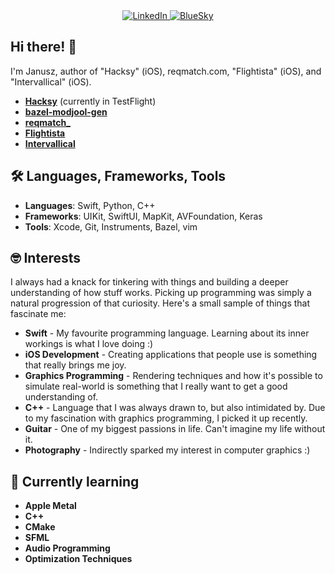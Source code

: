 <div align="center">
  <a href="https://www.linkedin.com/in/janusz-p-371a1818a/">
    <img src="https://img.shields.io/badge/-LinkedIn-blue?style=flat-square&logo=Linkedin&logoColor=white&link=https://www.linkedin.com/in/pireseduardo/" alt="LinkedIn"/>
  </a>
  <a href="https://bsky.app/profile/januszcodes.bsky.social">
      <img src="https://img.shields.io/badge/BlueSky-208bfe" alt="BlueSky"/>
  </a>

</div>

## Hi there! 👋
I'm Janusz, author of "Hacksy" (iOS), reqmatch.com, "Flightista" (iOS), and "Intervallical" (iOS).
- [**Hacksy**](https://testflight.apple.com/join/KTYHMzjT) (currently in TestFlight)
- [**bazel-modjool-gen**](https://github.com/JanuszPXYZ/bazel-modjool-gen)
- [**reqmatch_**](https://reqmatch.com)
- [**Flightista**](https://apps.apple.com/pl/app/flightista/id6581491171?l=pl)
- [**Intervallical**](https://apps.apple.com/pl/app/intervallical/id1578174278?l=pl)

## 🛠️ Languages, Frameworks, Tools
- **Languages**: Swift, Python, C++
- **Frameworks**: UIKit, SwiftUI, MapKit, AVFoundation, Keras
- **Tools**: Xcode, Git, Instruments, Bazel, vim

## 🤓 Interests
I always had a knack for tinkering with things and building a deeper understanding of how stuff works.
Picking up programming was simply a natural progression of that curiosity. Here's a small sample of things that fascinate me:

- **Swift** - My favourite programming language. Learning about its inner workings is what I love doing :)
- **iOS Development** - Creating applications that people use is something that really brings me joy.
- **Graphics Programming** - Rendering techniques and how it's possible to simulate real-world is something that I really want to get a good understanding of.
- **C++** - Language that I was always drawn to, but also intimidated by. Due to my fascination with graphics programming, I picked it up recently.
- **Guitar** - One of my biggest passions in life. Can't imagine my life without it.
- **Photography** - Indirectly sparked my interest in computer graphics :)

## 🌱 Currently learning
- **Apple Metal**
- **C++**
- **CMake**
- **SFML**
- **Audio Programming**
- **Optimization Techniques**
